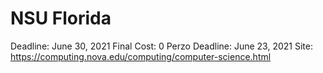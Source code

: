 # NSU Florida

Deadline: June 30, 2021
Final Cost: 0
Perzo Deadline: June 23, 2021
Site: https://computing.nova.edu/computing/computer-science.html